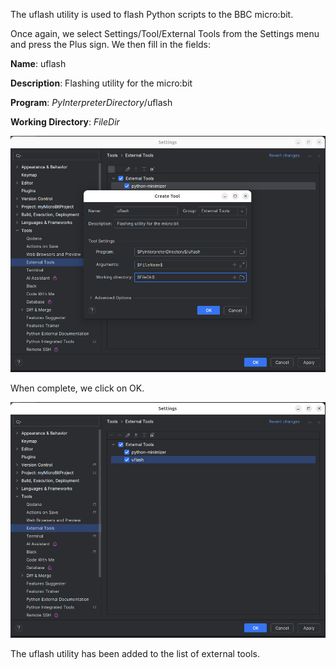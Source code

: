 The uflash utility is used to flash Python scripts to the BBC micro:bit.

Once again, we select Settings/Tool/External Tools from the Settings menu and press
the Plus sign. We then fill in the fields:

**Name**: uflash

**Description**: Flashing utility for the micro:bit

**Program**: $PyInterpreterDirectory$/uflash

**Working Directory**: $FileDir$

![](./images/uflash.png)

When complete, we click on OK.

![](./images/uflash2.png)

The uflash utility has been added to the list of external tools.


